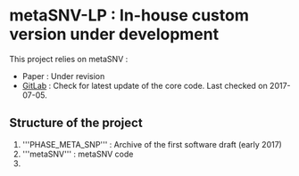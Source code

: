 # metaSNV-LP : In-house custom version under development

This project relies on metaSNV :
- Paper : Under revision
- [GitLab](https://git.embl.de/costea/metaSNV) : Check for latest update of the core code. Last checked on 2017-07-05. 

## Structure of the project

1. '''PHASE_META_SNP''' : Archive of the first software draft (early 2017)
2. '''metaSNV''' : metaSNV code
3. 
